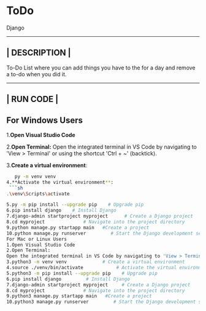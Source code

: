 # ToDo
Django


--------------------------------------------------------------------------------------------------------------------------------------------------------
|                                                            DESCRIPTION                                                                                |
--------------------------------------------------------------------------------------------------------------------------------------------------------

To-Do List where you can add things you have to the for a day and remove a to-do when you did it.




-----------------------------------------------------------
|                                                            RUN CODE                                                                                |
------------------------------------------------------------------------------------------------------------------------------------------------------


## For Windows Users

1.**Open Visual Studio Code**

2.**Open Terminal:**
Open the integrated terminal in VS Code by navigating to 'View > Terminal' or using the shortcut 'Ctrl + ~' (backtick).

3.**Create a virtual environment**:
```sh
   py -m venv venv
4.**Activate the virtual environment**:
 ```sh
.\venv\Scripts\activate

5.py -m pip install --upgrade pip    # Upgrade pip
6.pip install django    # Install Django
7.django-admin startproject myproject      # Create a Django project
8.cd myproject              # Navigate into the project directory
9.python manage.py startapp main   #Create a project
10.python manage.py runserver         # Start the Django development server
For Mac or Linux Users
1.Open Visual Studio Code
2.Open Terminal:
Open the integrated terminal in VS Code by navigating to 'View > Terminal' or using the shortcut 'Ctrl + ~' (backtick).
3.python3 -m venv venv             # Create a virtual environment
4.source ./venv/bin/activate            # Activate the virtual environment
5.python3 -m pip install --upgrade pip    # Upgrade pip
6.pip install django         # Install Django
7.django-admin startproject myproject     # Create a Django project
8.cd myproject              # Navigate into the project directory
9.python3 manage.py startapp main   #Create a project
10.python3 manage.py runserver         # Start the Django development server
 



